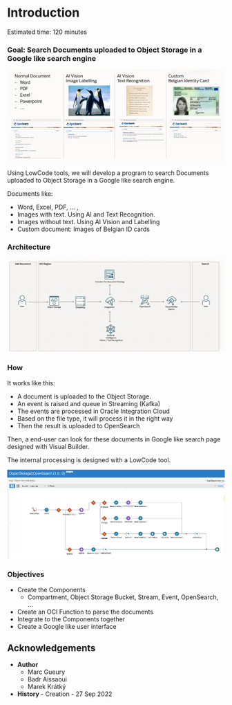
# Introduction

Estimated time: 120 minutes

### Goal: Search Documents uploaded to Object Storage in a Google like search engine

![Introduction Usecase](images/opensearch-intro.png)

Using LowCode tools, we will develop a program to search Documents uploaded to Object Storage in a Google like search engine.

Documents like: 
- Word, Excel, PDF, ... , 
- Images with text. Using AI and Text Recognition.
- Images without text. Using AI Vision and Labelling
- Custom document: Images of Belgian ID cards

### Architecture

![Architecture](images/opensearch-architecture.png)

### How

It works like this:
- A document is uploaded to the Object Storage.
- An event is raised and queue in Streaming (Kafka)
- The events are processed in Oracle Integration Cloud 
- Based on the file type, it will process it in the right way
- Then the result is uploaded to OpenSearch

Then, a end-user can look for these documents in Google like search page designed with Visual Builder.

The internal processing is designed with a LowCode tool.

![Integration](images/opensearch-oic.png)

### Objectives

- Create the Components
    - Compartment, Object Storage Bucket, Stream, Event, OpenSearch, ...
- Create an OCI Function to parse the documents
- Integrate to the Components together
- Create a Google like user interface

## Acknowledgements 

- **Author**
    - Marc Gueury
    - Badr Aissaoui
    - Marek Krátký 
- **History** - Creation - 27 Sep 2022